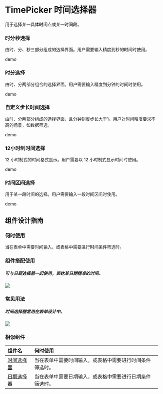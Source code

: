 # TimePicker 时间选择器
用于选择某一具体时间点或某一时间段。




### 时分秒选择

由时、分、秒三部分组成的选择界面。用户需要输入精度到秒的时间时使用。

demo


  

### 时分选择  

由时、分两部分组合的选择界面。用户需要输入精度到分钟的时间时使用。

demo

### 自定义步长时间选择

由时、分两部分组成的选择界面，且分钟刻度步长大于1。用户对时间精度要求不高的场景，如数据筛选。

demo

### 12小时制时间选择

12 小时制式的时间格式显示。用户需要以 12 小时制式显示时间时使用。


demo

### 时间区间选择

用于某一段时间的选择。用户需要输入一段时间区间时使用。

demo



## 组件设计指南

### 何时使用

当在表单中需要时间输入，或表格中需要进行时间条件筛选时。

### 组件搭配使用
##### 可与日期选择器一起使用，表达某日期精准的时间。

<div class="legend">
  <div class="item">
    <img src="https://oteam-tdesign-1258344706.cos.ap-guangzhou.myqcloud.com/site/design/20211221150811.png" />
  </div>

  <div class="item"></div>
</div>


### 常见用法
##### 时间选择器常用在表单设计中。

<div class="legend">
  <div class="item">
    <img src="https://oteam-tdesign-1258344706.cos.ap-guangzhou.myqcloud.com/site/design/timepicker-2@2x.png" />
  </div>

  <div class="item"></div>
</div>


### 相似组件

| 组件名     | 何时使用                                                     |
| :--------- | :----------------------------------------------------------- |
| [时间选择器](./timepicker) | 当在表单中需要时间输入，或表格中需要进行时间条件筛选时。 |
| [日期选择器](./datepicker) | 当在表单中需要日期输入，或表格中需要进行日期条件筛选时。 |

